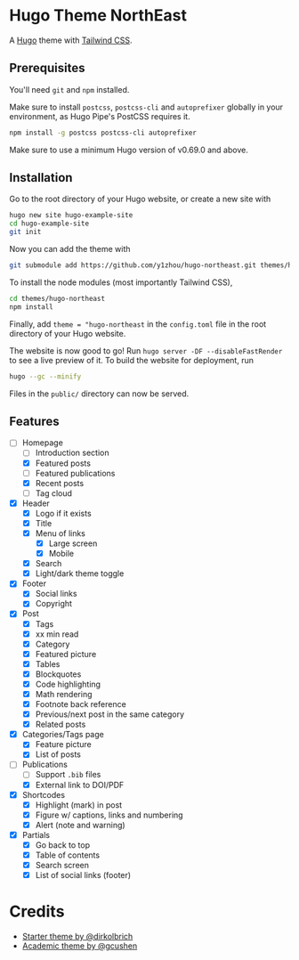 # Hugo Theme NorthEast

A [Hugo](https://gohugo.io) theme with [Tailwind CSS](https://tailwindcss.com).

## Prerequisites

You'll need `git` and `npm` installed.

Make sure to install `postcss`, `postcss-cli` and `autoprefixer` globally in your environment, as Hugo Pipe's PostCSS requires it.

```bash
npm install -g postcss postcss-cli autoprefixer
```

Make sure to use a minimum Hugo version of v0.69.0 and above.

## Installation

Go to the root directory of your Hugo website, or create a new site with

```bash
hugo new site hugo-example-site
cd hugo-example-site
git init
```

Now you can add the theme with

```bash
git submodule add https://github.com/y1zhou/hugo-northeast.git themes/hugo-northeast
```

To install the node modules (most importantly Tailwind CSS),

```bash
cd themes/hugo-northeast
npm install
```

Finally, add `theme = "hugo-northeast` in the `config.toml` file in the root directory of your Hugo website.

The website is now good to go! Run `hugo server -DF --disableFastRender` to see a live preview of it. To build the website for deployment, run

```bash
hugo --gc --minify
```

Files in the `public/` directory can now be served.

## Features

-   [ ] Homepage
    -   [ ] Introduction section
    -   [x] Featured posts
    -   [ ] Featured publications
    -   [x] Recent posts
    -   [ ] Tag cloud
-   [x] Header
    -   [x] Logo if it exists
    -   [x] Title
    -   [x] Menu of links
        -   [x] Large screen
        -   [x] Mobile
    -   [x] Search
    -   [x] Light/dark theme toggle
-   [x] Footer
    -   [x] Social links
    -   [x] Copyright
-   [x] Post
    -   [x] Tags
    -   [x] xx min read
    -   [x] Category
    -   [x] Featured picture
    -   [x] Tables
    -   [x] Blockquotes
    -   [x] Code highlighting
    -   [x] Math rendering
    -   [x] Footnote back reference
    -   [x] Previous/next post in the same category
    -   [x] Related posts
-   [x] Categories/Tags page
    -   [x] Feature picture
    -   [x] List of posts
-   [ ] Publications
    -   [ ] Support `.bib` files
    -   [x] External link to DOI/PDF
-   [x] Shortcodes
    -   [x] Highlight (mark) in post
    -   [x] Figure w/ captions, links and numbering
    -   [x] Alert (note and warning)
-   [x] Partials
    -   [x] Go back to top
    -   [x] Table of contents
    -   [x] Search screen
    -   [x] List of social links (footer)

# Credits

-   [Starter theme by @dirkolbrich](https://github.com/dirkolbrich/hugo-theme-tailwindcss-starter)
-   [Academic theme by @gcushen](https://sourcethemes.com/academic/)
